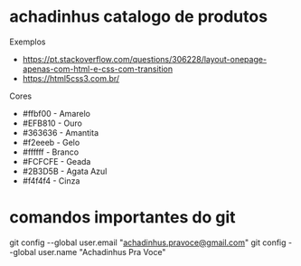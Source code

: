 # achadinhus catalogo de produtos
Exemplos
- https://pt.stackoverflow.com/questions/306228/layout-onepage-apenas-com-html-e-css-com-transition
- https://html5css3.com.br/

Cores
- #ffbf00 - Amarelo
- #EFB810 - Ouro
- #363636 - Amantita
- #f2eeeb - Gelo
- #ffffff - Branco
- #FCFCFE - Geada
- #2B3D5B - Agata Azul
- #f4f4f4 - Cinza

# comandos importantes do git 
git config --global user.email "achadinhus.pravoce@gmail.com"
git config --global user.name "Achadinhus Pra Voce"